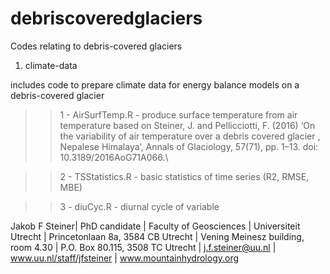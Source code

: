 # debriscoveredglaciers

Codes relating to debris-covered glaciers

1) climate-data

includes code to prepare climate data for energy balance models on a debris-covered glacier
>> 1 - AirSurfTemp.R - produce surface temperature from air temperature based on Steiner, J. and Pellicciotti, F. (2016) ‘On the variability of air temperature over a debris covered glacier , Nepalese Himalaya’, Annals of Glaciology, 57(71), pp. 1–13. doi: 10.3189/2016AoG71A066.\\

>> 2 - TSStatistics.R - basic statistics of time series (R2, RMSE, MBE)

>> 3 - diuCyc.R - diurnal cycle of variable

Jakob F Steiner| PhD candidate | Faculty of Geosciences | Universiteit Utrecht | Princetonlaan 8a, 3584 CB Utrecht | Vening Meinesz building, room 4.30 | P.O. Box 80.115, 3508 TC Utrecht | j.f.steiner@uu.nl | www.uu.nl/staff/jfsteiner | www.mountainhydrology.org 
